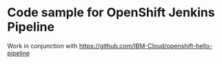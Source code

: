 # Code sample for OpenShift Jenkins Pipeline

Work in conjunction with https://github.com/IBM-Cloud/openshift-hello-pipeline
